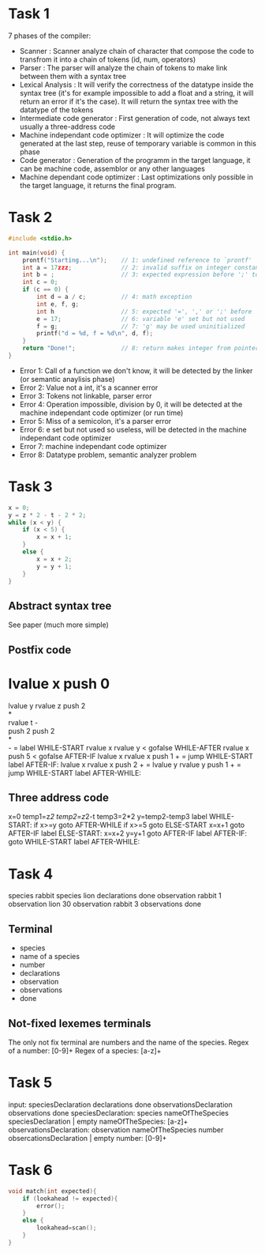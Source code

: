 # Task 1

7 phases of the compiler:

-   Scanner : Scanner analyze chain of character that compose the code to transfrom it into a chain of tokens (id, num, operators)
-   Parser : The parser will analyze the chain of tokens to make link between them with a syntax tree
-   Lexical Analysis : It will verify the correctness of the datatype inside the syntax tree (it's for example impossible to add a float and a string, it will return an error if it's the case). It will return the syntax tree with the datatype of the tokens
-   Intermediate code generator : First generation of code, not always text usually a three-address code
-   Machine independant code optimizer : It will optimize the code generated at the last step, reuse of temporary variable is common in this phase
-   Code generator : Generation of the programm in the target language, it can be machine code, assemblor or any other languages
-   Machine dependant code optimizer : Last optimizations only possible in the target language, it returns the final program.

# Task 2

```C
#include <stdio.h>

int main(void) {
    prontf("Starting...\n");    // 1: undefined reference to `prontf'
    int a = 17zzz;              // 2: invalid suffix on integer constant
    int b = ;                   // 3: expected expression before ';' token
    int c = 0;
    if (c == 0) {
        int d = a / c;          // 4: math exception
        int e, f, g;
        int h                   // 5: expected '=', ',' or ';' before 'e'
        e = 17;                 // 6: variable 'e' set but not used
        f = g;                  // 7: 'g' may be used uninitialized
        printf("d = %d, f = %d\n", d, f);
    }
    return "Done!";             // 8: return makes integer from pointer
}
```

-   Error 1: Call of a function we don't know, it will be detected by the linker (or semantic anaylisis phase)
-   Error 2: Value not a int, it's a scanner error
-   Error 3: Tokens not linkable, parser error
-   Error 4: Operation impossible, division by 0, it will be detected at the machine independant code optimizer (or run time)
-   Error 5: Miss of a semicolon, it's a parser error
-   Error 6: e set but not used so useless, will be detected in the machine independant code optimizer
-   Error 7: machine independant code optimizer
-   Error 8: Datatype problem, semantic analyzer problem

# Task 3

```C
x = 0;
y = z * 2 - t - 2 * 2;
while (x < y) {
    if (x < 5) {
        x = x + 1;
    }
    else {
        x = x + 2;
        y = y + 1;
    }
}
```

## Abstract syntax tree

See paper (much more simple)

## Postfix code

lvalue x
push 0
=
lvalue y
rvalue z
push 2  
\*  
rvalue t
\-  
push 2
push 2  
\*  
\-
\=
label WHILE-START
rvalue x
rvalue y
\<
gofalse WHILE-AFTER
rvalue x
push 5
\<
gofalse AFTER-IF
lvalue x
rvalue x
push 1
\+
\=
jump WHILE-START
label AFTER-IF:
lvalue x
rvalue x
push 2
\+
\=
lvalue y
rvalue y
push 1
\+
\=
jump WHILE-START
label AFTER-WHILE:

## Three address code

x=0
temp1=z*2
temp2=z*2-t
temp3=2\*2
y=temp2-temp3
label WHILE-START:
if x>=y goto AFTER-WHILE
if x>=5 goto ELSE-START
x=x+1
goto AFTER-IF
label ELSE-START:
x=x+2
y=y+1
goto AFTER-IF
label AFTER-IF:
goto WHILE-START
label AFTER-WHILE:

# Task 4

species rabbit
species lion
declarations done
observation rabbit 1
observation lion 30
observation rabbit 3
observations done

## Terminal

-   species
-   name of a species
-   number
-   declarations
-   observation
-   observations
-   done

## Not-fixed lexemes terminals

The only not fix terminal are numbers and the name of the species.
Regex of a number:
[0-9]+
Regex of a species:
[a-z]+

# Task 5

input: speciesDeclaration declarations done observationsDeclaration observations done
speciesDeclaration: species nameOfTheSpecies speciesDeclaration | empty
nameOfTheSpecies: [a-z]+
observationsDeclaration: observation nameOfTheSpecies number obsercationsDeclaration | empty
number: [0-9]+

# Task 6

```C
void match(int expected){
    if (lookahead != expected){
        error();
    }
    else {
        lookahead=scan();
    }
}
```
